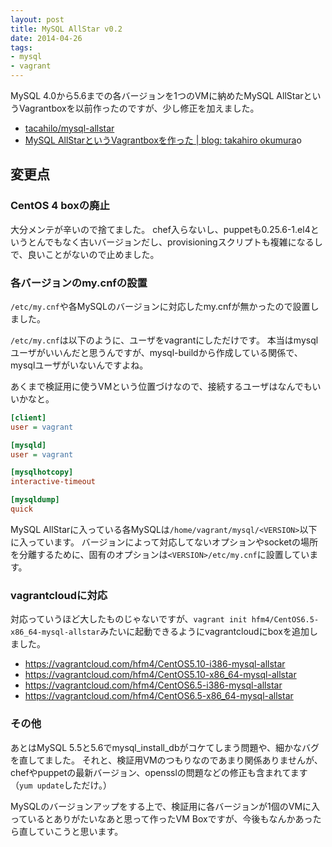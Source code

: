 ```yaml
---
layout: post
title: MySQL AllStar v0.2
date: 2014-04-26
tags:
- mysql
- vagrant
---
```

MySQL 4.0から5.6までの各バージョンを1つのVMに納めたMySQL AllStarというVagrantboxを以前作ったのですが、少し修正を加えました。

 * [tacahilo/mysql-allstar](https://github.com/tacahilo/mysql-allstar)
 * [MySQL AllStarというVagrantboxを作った | blog: takahiro okumura](/2014/03/02/mysql-allstar/)o

## 変更点

### CentOS 4 boxの廃止

大分メンテが辛いので捨てました。
chef入らないし、puppetも0.25.6-1.el4というとんでもなく古いバージョンだし、provisioningスクリプトも複雑になるしで、良いことがないので止めました。

### 各バージョンのmy.cnfの設置

`/etc/my.cnf`や各MySQLのバージョンに対応したmy.cnfが無かったので設置しました。

`/etc/my.cnf`は以下のように、ユーザをvagrantにしただけです。
本当はmysqlユーザがいいんだと思うんですが、mysql-buildから作成している関係で、mysqlユーザがいないんですよね。

あくまで検証用に使うVMという位置づけなので、接続するユーザはなんでもいいかなと。

```ini
[client]
user = vagrant

[mysqld]
user = vagrant

[mysqlhotcopy]
interactive-timeout

[mysqldump]
quick
```

MySQL AllStarに入っている各MySQLは`/home/vagrant/mysql/<VERSION>`以下に入っています。
バージョンによって対応してないオプションやsocketの場所を分離するために、固有のオプションは`<VERSION>/etc/my.cnf`に設置しています。

### vagrantcloudに対応

対応っていうほど大したものじゃないですが、`vagrant init hfm4/CentOS6.5-x86_64-mysql-allstar`みたいに起動できるようにvagrantcloudにboxを追加しました。

 * https://vagrantcloud.com/hfm4/CentOS5.10-i386-mysql-allstar
 * https://vagrantcloud.com/hfm4/CentOS5.10-x86_64-mysql-allstar
 * https://vagrantcloud.com/hfm4/CentOS6.5-i386-mysql-allstar
 * https://vagrantcloud.com/hfm4/CentOS6.5-x86_64-mysql-allstar

### その他

あとはMySQL 5.5と5.6でmysql\_install\_dbがコケてしまう問題や、細かなバグを直してました。
それと、検証用VMのつもりなのであまり関係ありませんが、chefやpuppetの最新バージョン、opensslの問題などの修正も含まれてます（`yum update`しただけ。）

MySQLのバージョンアップをする上で、検証用に各バージョンが1個のVMに入っているとありがたいなあと思って作ったVM Boxですが、今後もなんかあったら直していこうと思います。
